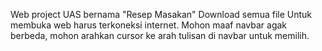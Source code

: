 Web project UAS bernama "Resep Masakan"
Download semua file
Untuk membuka web harus terkoneksi internet.
Mohon maaf navbar agak berbeda, 
mohon arahkan cursor ke arah tulisan di navbar untuk memilih. 
